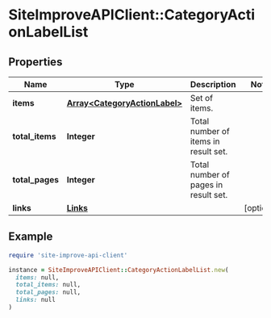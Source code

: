 # SiteImproveAPIClient::CategoryActionLabelList

## Properties

| Name | Type | Description | Notes |
| ---- | ---- | ----------- | ----- |
| **items** | [**Array&lt;CategoryActionLabel&gt;**](CategoryActionLabel.md) | Set of items. |  |
| **total_items** | **Integer** | Total number of items in result set. |  |
| **total_pages** | **Integer** | Total number of pages in result set. |  |
| **links** | [**Links**](Links.md) |  | [optional] |

## Example

```ruby
require 'site-improve-api-client'

instance = SiteImproveAPIClient::CategoryActionLabelList.new(
  items: null,
  total_items: null,
  total_pages: null,
  links: null
)
```

